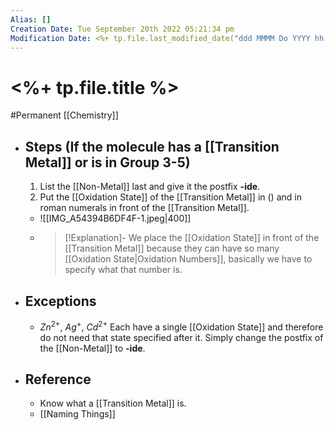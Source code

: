 ```yaml
---
Alias: []
Creation Date: Tue September 20th 2022 05:21:34 pm 
Modification Date: <%+ tp.file.last_modified_date("ddd MMMM Do YYYY hh:mm:ss a") %>
---
```

# <%+ tp.file.title %>
#Permanent [[Chemistry]]

- ## Steps (If the molecule has a [[Transition Metal]] or is in Group 3-5)
	1. List the [[Non-Metal]] last and give it the postfix **-ide**.
	2. Put the [[Oxidation State]] of the [[Transition Metal]] in () and in roman numerals in front of the [[Transition Metal]].
	- ![[IMG_A54394B6DF4F-1.jpeg|400]]
	- > [!Explanation]-
	  > We place the [[Oxidation State]] in front of the [[Transition Metal]] because they can have so many [[Oxidation State|Oxidation Numbers]], basically we have to specify what that number is.
- ## Exceptions
	- $Zn^{2+}$, $Ag^{+}$, $Cd^{2+}$ Each have a single [[Oxidation State]] and therefore  do not need that state specified after it. Simply change the postfix of the [[Non-Metal]] to **-ide**.
- ## Reference
	- Know what a [[Transition Metal]] is.
	- [[Naming Things]]